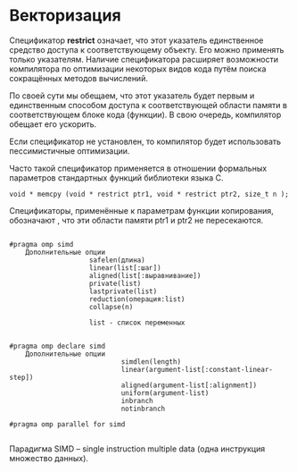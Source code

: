 # Векторизация

Спецификатор **restrict**  означает, что этот указатель единственное средство доступа к соответствующему объекту. Его можно применять только указателям. Наличие спецификатора расширяет возможности компилятора по оптимизации некоторых видов кода путём поиска сокращённых методов вычислений.

По своей сути мы обещаем, что этот указатель будет первым и  единственным способом доступа к соответствующей области памяти в соответствующем блоке кода (функции). В свою очередь, компилятор обещает его ускорить. 

Если спецификатор не установлен, то компилятор будет использовать пессимистичные оптимизации.

Часто такой спецификатор применяется в отношении формальных параметров стандартных функций библиотеки языка С.
```
void * memcpy (void * restrict ptr1, void * restrict ptr2, size_t n );
```
Спецификаторы, применённые к параметрам функции копирования, обозначают , что эти области памяти ptr1 и ptr2 не пересекаются. 


```

#pragma omp simd 
    Дополнительные опции
                    safelen(длина)
                    linear(list[:шаг])
                    aligned(list[:выравнивание])
                    private(list)
                    lastprivate(list)
                    reduction(операция:list)
                    collapse(n)
                    
                    list - список переменных
                    
                    
#pragma omp declare simd
    Дополнительные опции
                            simdlen(length)
                            linear(argument-list[:constant-linear-step])
                            aligned(argument-list[:alignment])
                            uniform(argument-list)
                            inbranch
                            notinbranch

#pragma omp parallel for simd


```

Парадигма SIMD – single instruction multiple data (одна инструкция множество данных).
